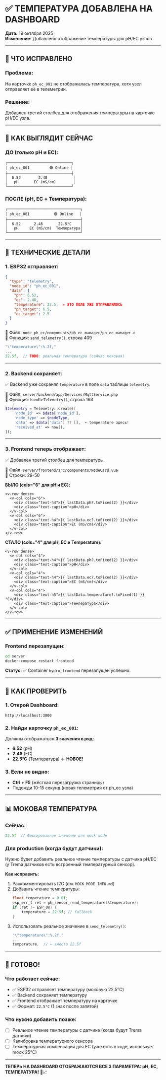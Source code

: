 # ✅ ТЕМПЕРАТУРА ДОБАВЛЕНА НА DASHBOARD

**Дата:** 19 октября 2025  
**Изменение:** Добавлено отображение температуры для pH/EC узлов

---

## 🎯 ЧТО ИСПРАВЛЕНО

### Проблема:
На карточке `ph_ec_001` не отображалась температура, хотя узел отправляет её в телеметрии.

### Решение:
Добавлен третий столбец для отображения температуры на карточке pH/EC узла.

---

## 📱 КАК ВЫГЛЯДИТ СЕЙЧАС

### ДО (только pH и EC):
```
┌─────────────────────────────┐
│ ph_ec_001         🟢 Online │
├─────────────────────────────┤
│  6.52        2.48            │
│   pH       EC (mS/cm)        │
└─────────────────────────────┘
```

### ПОСЛЕ (pH, EC + Температура):
```
┌─────────────────────────────────┐
│ ph_ec_001           🟢 Online   │
├─────────────────────────────────┤
│  6.52      2.48       22.5°C    │
│   pH     EC (mS/cm)  Температура│
└─────────────────────────────────┘
```

---

## 🔧 ТЕХНИЧЕСКИЕ ДЕТАЛИ

### 1. ESP32 отправляет:

```json
{
  "type": "telemetry",
  "node_id": "ph_ec_001",
  "data": {
    "ph": 6.52,
    "ec": 2.48,
    "temperature": 22.5,  ← ЭТО ПОЛЕ УЖЕ ОТПРАВЛЯЛОСЬ
    "ph_target": 6.5,
    "ec_target": 2.5
  }
}
```

📍 Файл: `node_ph_ec/components/ph_ec_manager/ph_ec_manager.c`  
📍 Функция: `send_telemetry()`, строка 409

```c
"\"temperature\":%.2f,"
...
22.5f,  // TODO: реальная температура (сейчас моковая)
```

---

### 2. Backend сохраняет:

✅ Backend уже сохранял `temperature` в поле `data` таблицы `telemetry`.

📍 Файл: `server/backend/app/Services/MqttService.php`  
📍 Функция: `handleTelemetry()`, строка 163

```php
$telemetry = Telemetry::create([
    'node_id' => $data['node_id'],
    'node_type' => $nodeType,
    'data' => $data['data'] ?? [],  ← temperature здесь!
    'received_at' => now(),
]);
```

---

### 3. Frontend теперь отображает:

✅ Добавлен третий столбец для температуры.

📍 Файл: `server/frontend/src/components/NodeCard.vue`  
📍 Строки: 29-50

**БЫЛО (cols="6" для pH и EC):**
```vue
<v-row dense>
  <v-col cols="6">
    <div class="text-h4">{{ lastData.ph?.toFixed(2) }}</div>
    <div class="text-caption">pH</div>
  </v-col>
  <v-col cols="6">
    <div class="text-h4">{{ lastData.ec?.toFixed(2) }}</div>
    <div class="text-caption">EC (mS/cm)</div>
  </v-col>
</v-row>
```

**СТАЛО (cols="4" для pH, EC и Temperature):**
```vue
<v-row dense>
  <v-col cols="4">
    <div class="text-h4">{{ lastData.ph?.toFixed(2) }}</div>
    <div class="text-caption">pH</div>
  </v-col>
  <v-col cols="4">
    <div class="text-h4">{{ lastData.ec?.toFixed(2) }}</div>
    <div class="text-caption">EC (mS/cm)</div>
  </v-col>
  <v-col cols="4">
    <div class="text-h5">{{ lastData.temperature?.toFixed(1) }}°C</div>
    <div class="text-caption">Температура</div>
  </v-col>
</v-row>
```

---

## ✅ ПРИМЕНЕНИЕ ИЗМЕНЕНИЙ

### Frontend перезапущен:
```bash
cd server
docker-compose restart frontend
```

**Статус:** ✅ Container `hydro_frontend` перезапущен успешно.

---

## 🧪 КАК ПРОВЕРИТЬ

### 1. Открой Dashboard:
```
http://localhost:3000
```

### 2. Найди карточку `ph_ec_001`:

Должны отображаться **3 значения в ряд:**
- **6.52** (pH)
- **2.48** (EC)
- **22.5°C** (Температура) ← **НОВОЕ!**

### 3. Если не видно:
- **Ctrl + F5** (жёсткая перезагрузка страницы)
- Подожди 10-15 секунд (новая телеметрия от ph_ec узла)

---

## 📊 МОКОВАЯ ТЕМПЕРАТУРА

### Сейчас:
```c
22.5f  // Фиксированное значение для mock mode
```

### Для production (когда будут датчики):
Нужно будет добавить реальное чтение температуры с датчика pH/EC (у Trema датчиков есть встроенный температурный сенсор).

**Как исправить:**
1. Раскомментировать I2C (см. `MOCK_MODE_INFO.md`)
2. Добавить чтение температуры:
   ```c
   float temperature = 0.0f;
   esp_err_t ret = ph_sensor_read_temperature(&temperature);
   if (ret != ESP_OK) {
       temperature = 22.5f; // fallback
   }
   ```
3. Использовать реальное значение в `send_telemetry()`:
   ```c
   "\"temperature\":%.2f,"
   ...
   temperature,  // ← вместо 22.5f
   ```

---

## 🎉 ГОТОВО!

### Что работает сейчас:
- ✅ ESP32 отправляет температуру (моковую 22.5°C)
- ✅ Backend сохраняет температуру
- ✅ Frontend отображает температуру на карточке
- ✅ Формат: `22.5°C` (1 знак после запятой)

### Что нужно добавить позже:
- [ ] Реальное чтение температуры с датчика (когда будут Trema датчики)
- [ ] Калибровка температурного сенсора
- [ ] Температурная компенсация для EC (уже есть в коде, использует mock 25°C)

---

**ТЕПЕРЬ НА DASHBOARD ОТОБРАЖАЮТСЯ ВСЕ 3 ПАРАМЕТРА: pH, EC, ТЕМПЕРАТУРА!** 🎉📈

